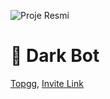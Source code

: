 ![Proje Resmi](https://github.com/TMBilalTM/Dark-Bot/assets/112407129/1a0a0bc2-62fe-4b35-bea0-0f84b30c303a)
# 🤖 Dark Bot
[Topgg](https://top.gg/bot/1157779657467379823/),
[Invite Link](https://ptb.discord.com/api/oauth2/authorize?client_id=1157779657467379823&permissions=8&scope=bot%20applications.commands)

